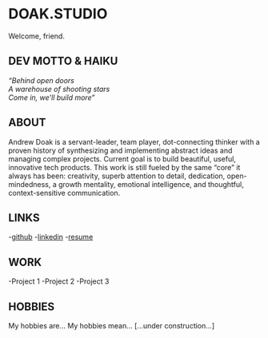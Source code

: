 # DOAK.STUDIO
Welcome, friend.

## DEV MOTTO & HAIKU
_“Behind open doors <br/>
A warehouse of shooting stars <br/>
Come in, we'll build more”_ <br/>

## ABOUT
Andrew Doak is a servant-leader, team player, dot-connecting thinker with a proven history of synthesizing and implementing abstract ideas and managing complex projects. Current goal is to build beautiful, useful, innovative tech products. This work is still fueled by the same “core” it always has been: creativity, superb attention to detail, dedication, open-mindedness, a growth mentality, emotional intelligence, and thoughtful, context-sensitive communication.

## LINKS
-<a href="https://github.com/andrewdoak/" target="_blank" style="font-size: 1em">github</a>
-<a href="https://www.linkedin.com/in/doak-andrew/" target="_blank" style="font-size: 1em">linkedin</a>
-<a href="https://github.com/andrewdoak/doak.studio/blob/main/andrew-doak_resume.pdf" target="_blank" style="font-size: 1em">resume</a>


## WORK
-Project 1
-Project 2
-Project 3

## HOBBIES
My hobbies are...
My hobbies mean...
[...under construction...]
